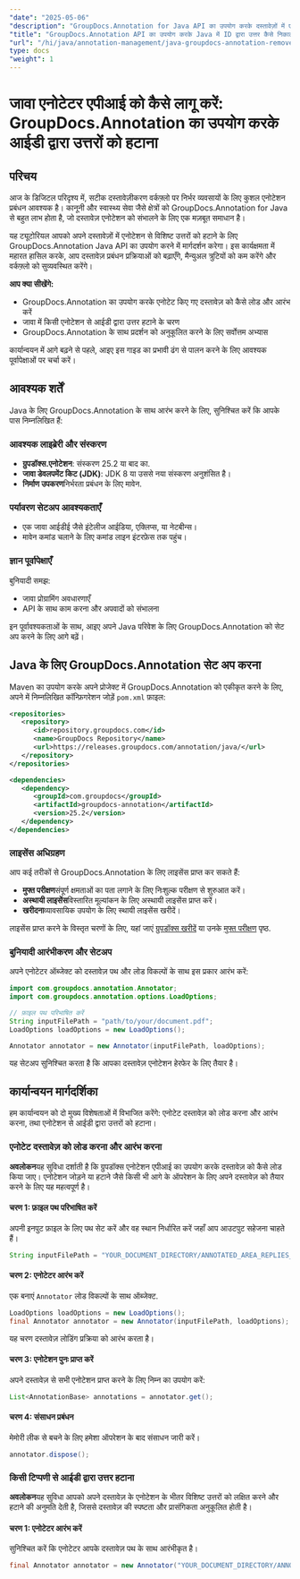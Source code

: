```yaml
---
"date": "2025-05-06"
"description": "GroupDocs.Annotation for Java API का उपयोग करके दस्तावेज़ों में एनोटेशन से उत्तरों को हटाने का तरीका जानें। इस चरण-दर-चरण मार्गदर्शिका के साथ अपने दस्तावेज़ प्रबंधन को बेहतर बनाएँ।"
"title": "GroupDocs.Annotation API का उपयोग करके Java में ID द्वारा उत्तर कैसे निकालें"
"url": "/hi/java/annotation-management/java-groupdocs-annotation-remove-replies-by-id/"
type: docs
"weight": 1
---
```


# जावा एनोटेटर एपीआई को कैसे लागू करें: GroupDocs.Annotation का उपयोग करके आईडी द्वारा उत्तरों को हटाना

## परिचय

आज के डिजिटल परिदृश्य में, सटीक दस्तावेज़ीकरण वर्कफ़्लो पर निर्भर व्यवसायों के लिए कुशल एनोटेशन प्रबंधन आवश्यक है। कानूनी और स्वास्थ्य सेवा जैसे क्षेत्रों को GroupDocs.Annotation for Java से बहुत लाभ होता है, जो दस्तावेज़ एनोटेशन को संभालने के लिए एक मज़बूत समाधान है।

यह ट्यूटोरियल आपको अपने दस्तावेज़ों में एनोटेशन से विशिष्ट उत्तरों को हटाने के लिए GroupDocs.Annotation Java API का उपयोग करने में मार्गदर्शन करेगा। इस कार्यक्षमता में महारत हासिल करके, आप दस्तावेज़ प्रबंधन प्रक्रियाओं को बढ़ाएँगे, मैन्युअल त्रुटियों को कम करेंगे और वर्कफ़्लो को सुव्यवस्थित करेंगे।

**आप क्या सीखेंगे:**
- GroupDocs.Annotation का उपयोग करके एनोटेट किए गए दस्तावेज़ को कैसे लोड और आरंभ करें
- जावा में किसी एनोटेशन से आईडी द्वारा उत्तर हटाने के चरण
- GroupDocs.Annotation के साथ प्रदर्शन को अनुकूलित करने के लिए सर्वोत्तम अभ्यास

कार्यान्वयन में आगे बढ़ने से पहले, आइए इस गाइड का प्रभावी ढंग से पालन करने के लिए आवश्यक पूर्वापेक्षाओं पर चर्चा करें।

## आवश्यक शर्तें

Java के लिए GroupDocs.Annotation के साथ आरंभ करने के लिए, सुनिश्चित करें कि आपके पास निम्नलिखित हैं:

### आवश्यक लाइब्रेरी और संस्करण
- **ग्रुपडॉक्स.एनोटेशन**: संस्करण 25.2 या बाद का.
- **जावा डेवलपमेंट किट (JDK)**: JDK 8 या उससे नया संस्करण अनुशंसित है।
- **निर्माण उपकरण**निर्भरता प्रबंधन के लिए मावेन.

### पर्यावरण सेटअप आवश्यकताएँ
- एक जावा आईडीई जैसे इंटेलीज आईडिया, एक्लिप्स, या नेटबीन्स।
- मावेन कमांड चलाने के लिए कमांड लाइन इंटरफ़ेस तक पहुंच।

### ज्ञान पूर्वापेक्षाएँ
बुनियादी समझ:
- जावा प्रोग्रामिंग अवधारणाएँ
- API के साथ काम करना और अपवादों को संभालना

इन पूर्वावश्यकताओं के साथ, आइए अपने Java परिवेश के लिए GroupDocs.Annotation को सेट अप करने के लिए आगे बढ़ें।

## Java के लिए GroupDocs.Annotation सेट अप करना

Maven का उपयोग करके अपने प्रोजेक्ट में GroupDocs.Annotation को एकीकृत करने के लिए, अपने में निम्नलिखित कॉन्फ़िगरेशन जोड़ें `pom.xml` फ़ाइल:

```xml
<repositories>
   <repository>
      <id>repository.groupdocs.com</id>
      <name>GroupDocs Repository</name>
      <url>https://releases.groupdocs.com/annotation/java/</url>
   </repository>
</repositories>

<dependencies>
   <dependency>
      <groupId>com.groupdocs</groupId>
      <artifactId>groupdocs-annotation</artifactId>
      <version>25.2</version>
   </dependency>
</dependencies>
```

### लाइसेंस अधिग्रहण
आप कई तरीकों से GroupDocs.Annotation के लिए लाइसेंस प्राप्त कर सकते हैं:
- **मुफ्त परीक्षण**संपूर्ण क्षमताओं का पता लगाने के लिए निःशुल्क परीक्षण से शुरुआत करें।
- **अस्थायी लाइसेंस**विस्तारित मूल्यांकन के लिए अस्थायी लाइसेंस प्राप्त करें।
- **खरीदना**व्यावसायिक उपयोग के लिए स्थायी लाइसेंस खरीदें।

लाइसेंस प्राप्त करने के विस्तृत चरणों के लिए, यहां जाएं [ग्रुपडॉक्स खरीदें](https://purchase.groupdocs.com/buy) या उनके [मुफ्त परीक्षण](https://releases.groupdocs.com/annotation/java/) पृष्ठ.

### बुनियादी आरंभीकरण और सेटअप
अपने एनोटेटर ऑब्जेक्ट को दस्तावेज़ पथ और लोड विकल्पों के साथ इस प्रकार आरंभ करें:

```java
import com.groupdocs.annotation.Annotator;
import com.groupdocs.annotation.options.LoadOptions;

// फ़ाइल पथ परिभाषित करें
String inputFilePath = "path/to/your/document.pdf";
LoadOptions loadOptions = new LoadOptions();

Annotator annotator = new Annotator(inputFilePath, loadOptions);
```

यह सेटअप सुनिश्चित करता है कि आपका दस्तावेज़ एनोटेशन हेरफेर के लिए तैयार है।

## कार्यान्वयन मार्गदर्शिका

हम कार्यान्वयन को दो मुख्य विशेषताओं में विभाजित करेंगे: एनोटेट दस्तावेज़ को लोड करना और आरंभ करना, तथा एनोटेशन से आईडी द्वारा उत्तरों को हटाना।

### एनोटेट दस्तावेज़ को लोड करना और आरंभ करना

**अवलोकन**यह सुविधा दर्शाती है कि ग्रुपडॉक्स एनोटेशन एपीआई का उपयोग करके दस्तावेज़ को कैसे लोड किया जाए। एनोटेशन जोड़ने या हटाने जैसे किसी भी आगे के ऑपरेशन के लिए अपने दस्तावेज़ को तैयार करने के लिए यह महत्वपूर्ण है।

#### चरण 1: फ़ाइल पथ परिभाषित करें
अपनी इनपुट फ़ाइल के लिए पथ सेट करें और वह स्थान निर्धारित करें जहाँ आप आउटपुट सहेजना चाहते हैं।
```java
String inputFilePath = "YOUR_DOCUMENT_DIRECTORY/ANNOTATED_AREA_REPLIES_5";
```

#### चरण 2: एनोटेटर आरंभ करें
एक बनाएं `Annotator` लोड विकल्पों के साथ ऑब्जेक्ट.
```java
LoadOptions loadOptions = new LoadOptions();
final Annotator annotator = new Annotator(inputFilePath, loadOptions);
```
यह चरण दस्तावेज़ लोडिंग प्रक्रिया को आरंभ करता है।

#### चरण 3: एनोटेशन पुनः प्राप्त करें
अपने दस्तावेज़ से सभी एनोटेशन प्राप्त करने के लिए निम्न का उपयोग करें:
```java
List<AnnotationBase> annotations = annotator.get();
```

#### चरण 4: संसाधन प्रबंधन
मेमोरी लीक से बचने के लिए हमेशा ऑपरेशन के बाद संसाधन जारी करें।
```java
annotator.dispose();
```

### किसी टिप्पणी से आईडी द्वारा उत्तर हटाना

**अवलोकन**यह सुविधा आपको अपने दस्तावेज़ के एनोटेशन के भीतर विशिष्ट उत्तरों को लक्षित करने और हटाने की अनुमति देती है, जिससे दस्तावेज़ की स्पष्टता और प्रासंगिकता अनुकूलित होती है।

#### चरण 1: एनोटेटर आरंभ करें
सुनिश्चित करें कि एनोटेटर आपके दस्तावेज़ पथ के साथ आरंभीकृत है।
```java
final Annotator annotator = new Annotator("YOUR_DOCUMENT_DIRECTORY/ANNOTATED_AREA_REPLIES_5